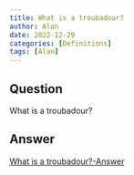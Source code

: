 ```yaml
---
title: What is a troubadour?
author: Alan
date: 2022-12-29
categories: [Definitions]
tags: [Alan]
---
```


## Question

What is a troubadour?



## Answer

[What is a troubadour?-Answer](/music-history/posts/What-is-a-troubadour-answer/)